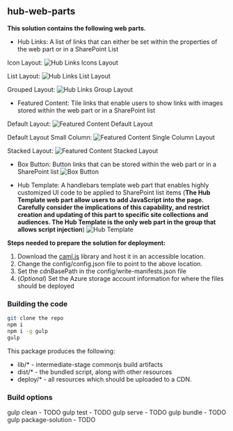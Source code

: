 ## hub-web-parts

__This solution contains the following web parts.__
* Hub Links: A list of links that can either be set within the properties of the web part or in a SharePoint List

Icon Layout:
![Hub Links Icons Layout](../../assets/hub_links_icon.png "Hub Links Icons Layout")

List Layout:
![Hub Links List Layout](../../assets/hub_links_list.png "Hub Links List Layout")

Grouped Layout:
![Hub Links Group Layout](../../assets/hub_links_grouped.png "Hub Links Group Layout")

* Featured Content: Tile links that enable users to show links with images stored within the web part or in a SharePoint list

Default Layout:
![Featured Content Default Layout](../../assets/featured_content.png "Featured Content Default Layout")

Default Layout Small Column:
![Featured Content Single Column Layout](../../assets/featured_content_small_column.png "Featured Content Single Column Layout")

Stacked Layout:
![Featured Content Stacked Layout](../../assets/featured_content_stacked.png "Featured Content Stacked Layout")

* Box Button: Button links that can be stored within the web part or in a SharePoint list
![Box Button](../../assets/box_button.png "Box Button")

* Hub Template: A handlebars template web part that enables highly customized UI code to be applied to SharePoint list items (__The Hub Template web part allow users to add JavaScript into the page.  Carefully consider the implications of this capability, and restrict creation and updating of this part to specific site collections and audiences. The Hub Template is the only web part in the group that allows script injection__)
![Hub Template](../../assets/hub_template.png "Hub Template")

__Steps needed to prepare the solution for deployment:__
1) Download the [caml.js](https://github.com/andrei-markeev/camljs/blob/master/CamlJs/camljs.js) library and host it in an accessible location.
2) Change the config/config.json file to point to the above location.
3) Set the cdnBasePath in the config/write-manifests.json file
4) (_Optional_) Set the Azure storage account information for where the files should be deployed


### Building the code

```bash
git clone the repo
npm i
npm i -g gulp
gulp
```

This package produces the following:

* lib/* - intermediate-stage commonjs build artifacts
* dist/* - the bundled script, along with other resources
* deploy/* - all resources which should be uploaded to a CDN.

### Build options

gulp clean - TODO
gulp test - TODO
gulp serve - TODO
gulp bundle - TODO
gulp package-solution - TODO
